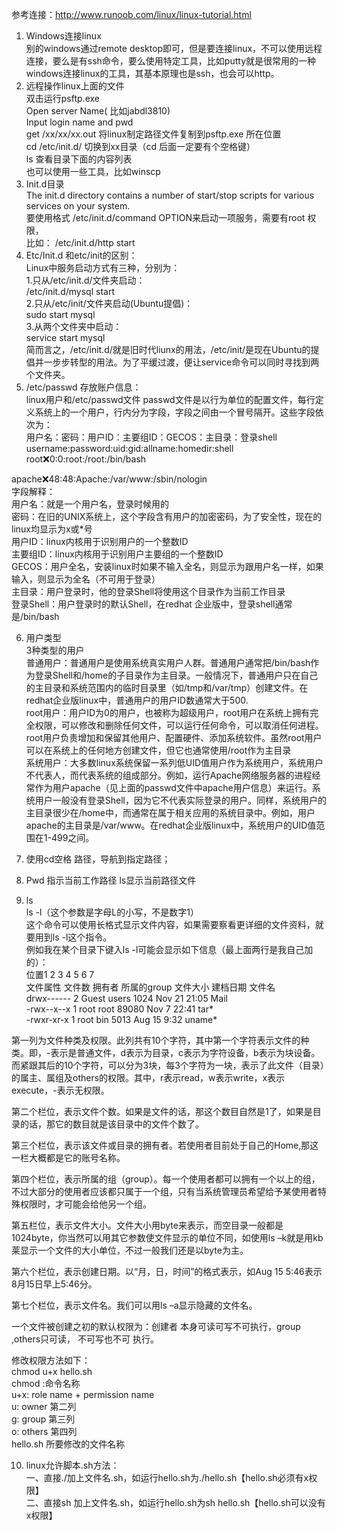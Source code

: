 参考连接：http://www.runoob.com/linux/linux-tutorial.html
1.	Windows连接linux  
别的windows通过remote desktop即可，但是要连接linux，不可以使用远程连接，要么是有ssh命令，要么使用特定工具，比如putty就是很常用的一种windows连接linux的工具，其基本原理也是ssh，也会可以http。
2.	远程操作linux上面的文件  
双击运行psftp.exe  
Open server Name( 比如jabdl3810)  
Input login name and pwd  
 get  /xx/xx/xx.out 将linux制定路径文件复制到psftp.exe 所在位置  
 cd /etc/init.d/  切换到xx目录（cd 后面一定要有个空格键）  
ls 查看目录下面的内容列表  
也可以使用一些工具，比如winscp  
3.	Init.d目录  
The init.d directory contains a number of start/stop scripts for various services on your system.  
要使用格式  /etc/init.d/command OPTION来启动一项服务，需要有root 权限，  
比如： /etc/init.d/http start   
4.	Etc/Init.d 和etc/init的区别：  
Linux中服务启动方式有三种，分别为：  
1.只从/etc/init.d/文件夹启动：  
/etc/init.d/mysql start  
2.只从/etc/init/文件夹启动(Ubuntu提倡)：  
sudo start mysql  
3.从两个文件夹中启动：  
service start mysql  
简而言之，/etc/init.d/就是旧时代liunx的用法，/etc/init/是现在Ubuntu的提倡并一步步转型的用法。为了平缓过渡，便让service命令可以同时寻找到两个文件夹。
5.	/etc/passwd 存放账户信息：  
linux用户和/etc/passwd文件
passwd文件是以行为单位的配置文件，每行定义系统上的一个用户，行内分为字段，字段之间由一个冒号隔开。这些字段依次为：  
用户名：密码：用户ID：主要组ID：GECOS：主目录：登录shell  
username:password:uid:gid:allname:homedir:shell  
root:x:0:0:root:/root:/bin/bash 

apache:x:48:48:Apache:/var/www:/sbin/nologin  
  字段解释：  
  用户名：就是一个用户名，登录时候用的  
  密码：在旧的UNIX系统上，这个字段含有用户的加密密码，为了安全性，现在的linux均显示为x或*号  
  用户ID：linux内核用于识别用户的一个整数ID  
  主要组ID：linux内核用于识别用户主要组的一个整数ID  
  GECOS：用户全名，安装linux时如果不输入全名，则显示为跟用户名一样，如果输入，则显示为全名（不可用于登录）  
  主目录：用户登录时，他的登录Shell将使用这个目录作为当前工作目录  
  登录Shell：用户登录时的默认Shell，在redhat 企业版中，登录shell通常是/bin/bash  

6.	用户类型  
3种类型的用户    
普通用户：普通用户是使用系统真实用户人群。普通用户通常把/bin/bash作为登录Shell和/home的子目录作为主目录。一般情况下，普通用户只在自己的主目录和系统范围内的临时目录里（如/tmp和/var/tmp）创建文件。在redhat企业版linux中，普通用户的用户ID数通常大于500.   
root用户：用户ID为0的用户，也被称为超级用户，root用户在系统上拥有完全权限，可以修改和删除任何文件，可以运行任何命令，可以取消任何进程。root用户负责增加和保留其他用户、配置硬件、添加系统软件。虽然root用户可以在系统上的任何地方创建文件，但它也通常使用/root作为主目录    
系统用户：大多数linux系统保留一系列低UID值用户作为系统用户，系统用户不代表人，而代表系统的组成部分。例如，运行Apache网络服务器的进程经常作为用户apache（见上面的passwd文件中apache用户信息）来运行。系统用户一般没有登录Shell，因为它不代表实际登录的用户。同样，系统用户的主目录很少在/home中，而通常在属于相关应用的系统目录中。例如，用户apache的主目录是/var/www。在redhat企业版linux中，系统用户的UID值范围在1-499之间。  

7.	使用cd空格 路径，导航到指定路径；  
8.	Pwd 指示当前工作路径 ls显示当前路径文件  
9.	ls    
ls -l（这个参数是字母L的小写，不是数字1）  
这个命令可以使用长格式显示文件内容，如果需要察看更详细的文件资料，就要用到ls -l这个指令。  
例如我在某个目录下键入ls -l可能会显示如下信息（最上面两行是我自己加的）：  
位置1 2 3 4 5 6 7    
文件属性 文件数 拥有者 所属的group 文件大小 建档日期 文件名     
drwx------ 2 Guest users 1024 Nov 21 21:05 Mail     
-rwx--x--x 1 root root 89080 Nov 7 22:41 tar*    
-rwxr-xr-x 1 root bin 5013 Aug 15 9:32 uname*   

第一列为文件种类及权限。此列共有10个字符，其中第一个字符表示文件的种类。即，-表示是普通文件，d表示为目录，c表示为字符设备，b表示为块设备。而紧跟其后的10个字符，可以分为3块，每3个字符为一块，表示了此文件（目录）的属主、属组及others的权限。其中，r表示read，w表示write，x表示execute，-表示无权限。　    

第二个栏位，表示文件个数。如果是文件的话，那这个数目自然是1了，如果是目录的话，那它的数目就是该目录中的文件个数了。

第三个栏位，表示该文件或目录的拥有者。若使用者目前处于自己的Home,那这一栏大概都是它的账号名称。 

第四个栏位，表示所属的组（group）。每一个使用者都可以拥有一个以上的组，不过大部分的使用者应该都只属于一个组，只有当系统管理员希望给予某使用者特殊权限时，才可能会给他另一个组。　　    

第五栏位，表示文件大小。文件大小用byte来表示，而空目录一般都是1024byte，你当然可以用其它参数使文件显示的单位不同，如使用ls –k就是用kb莱显示一个文件的大小单位，不过一般我们还是以byte为主。　　  

第六个栏位，表示创建日期。以“月，日，时间”的格式表示，如Aug 15 5:46表示8月15日早上5:46分。

第七个栏位，表示文件名。我们可以用ls –a显示隐藏的文件名。  

一个文件被创建之初的默认权限为：创建者 本身可读可写不可执行，group ,others只可读， 不可写也不可 执行。 

修改权限方法如下：  
chmod u+x hello.sh  
chmod :命令名称  
u+x:  role name + permission name  
     u: owner 第二列  
     g: group 第三列  
     o: others 第四列  
hello.sh 所要修改的文件名称   

10.	linux允许脚本.sh方法：  
一、直接./加上文件名.sh，如运行hello.sh为./hello.sh【hello.sh必须有x权限】  
二、直接sh 加上文件名.sh，如运行hello.sh为sh hello.sh【hello.sh可以没有x权限】  
